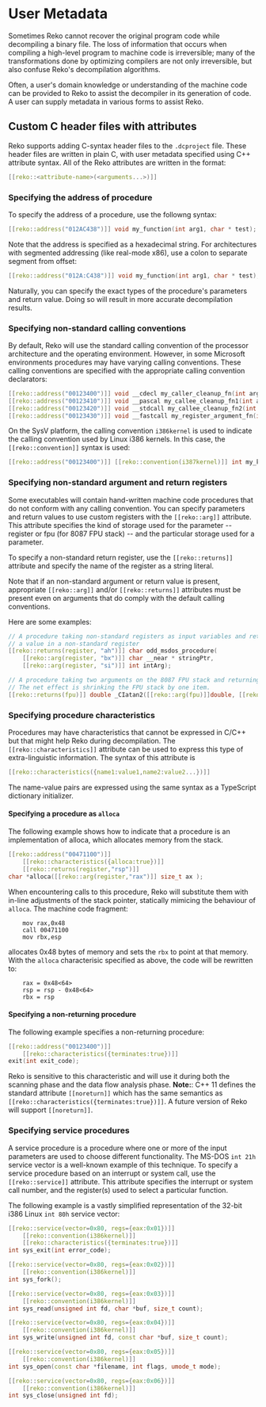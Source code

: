 # User Metadata
Sometimes Reko cannot recover the original program code while decompiling a binary file. The loss of information that occurs when compiling a high-level program to machine code is irreversible; many of the transformations done by optimizing compilers are not only irreversible, but also confuse Reko's decompilation algorithms. 

Often, a user's domain knowledge or understanding of the machine code can be provided to Reko to assist the decompiler in its generation of code. A user can supply metadata in various forms to assist Reko.

## Custom C header files with attributes
Reko supports adding C-syntax header files to the `.dcproject` file. These header files are written in plain C, with user metadata specified using C++ attribute syntax. All of the Reko attributes are written in the format:
```C++
[[reko::<attribute-name>(<arguments...>)]]
```

### Specifying the address of procedure
To specify the address of a procedure, use the followng syntax:
```C++
[[reko::address("012AC438")]] void my_function(int arg1, char * test);
```
Note that the address is specified as a hexadecimal string. For architectures with segmented addressing (like real-mode x86), use a colon to separate segment from offset:
```C++
[[reko::address("012A:C438")]] void my_function(int arg1, char * test);
```
Naturally, you can specify the exact types of the procedure's parameters and return value. Doing so will result in more accurate decompilation results.

### Specifying non-standard calling conventions
By default, Reko will use the standard calling convention of the processor architecture and the operating environment. However, in some Microsoft environments procedures may have varying calling conventions. These calling conventions are specified with the appropriate calling convention declarators:
```C++
[[reko::address("00123400")]] void __cdecl my_caller_cleanup_fn(int arg1, float arg2);
[[reko::address("00123410")]] void __pascal my_callee_cleanup_fn1(int arg1, float arg2);
[[reko::address("00123420")]] void __stdcall my_callee_cleanup_fn2(int arg1, float arg2);
[[reko::address("00123430")]] void __fastcall my_register_argument_fn(int arg1, float arg2);
```
On the SysV platform, the calling convention `i386kernel` is used to indicate the calling convention used by Linux i386 kernels. In this case, the `[[reko::convention]]` syntax is used:
```C++
[[reko::address("00123400")]] [[reko::convention(i387kernel)]] int my_kernel_syscall(char * arg1);
```

### Specifying non-standard argument and return registers
Some executables will contain hand-written machine code procedures that do not conform with any calling convention.
You can specify parameters and return values to use custom registers with the `[[reko::arg]]` attribute. This attribute specifies the kind of storage used for the parameter -- register or fpu (for 8087 FPU stack) -- and the particular storage used for a parameter. 

To specify a non-standard return register, use the `[[reko::returns]]` attribute and specify the name of the register as a string literal.

Note that if an non-standard argument or return value is present, appropriate `[[reko::arg]]` and/or `[[reko::returns]]` attributes must be present even on arguments that do comply with the default calling conventions.

Here are some examples:
```C++
// A procedure taking non-standard registers as input variables and returns
// a value in a non-standard register
[[reko::returns(register, "ah")]] char odd_msdos_procedure(
    [[reko::arg(register, "bx")]] char __near * stringPtr,
    [[reko::arg(register, "si")]] int intArg);

// A procedure taking two arguments on the 8087 FPU stack and returning a single value on the FPU stack.
// The net effect is shrinking the FPU stack by one item.
[[reko::returns(fpu)]] double _CIatan2([[reko::arg(fpu)]]double, [[reko::arg(fpu)]] double);
```

### Specifying procedure characteristics
Procedures may have characteristics that cannot be expressed in C/C++ but that might help Reko during decompilation. The `[[reko::characteristics]]` attribute can be used to express this type of extra-linguistic information. The syntax of this attribute is 
```C++
[[reko::characteristics({name1:value1,name2:value2...})]]
```
The name-value pairs are expressed using the same syntax as a TypeScript dictionary initializer.

#### Specifying a procedure as `alloca`
The following example shows how to indicate that a procedure is an implementation of alloca, which
allocates memory from the stack.
```C++ 
[[reko::address("00471100")]]
    [[reko::characteristics({alloca:true})]]
    [[reko::returns(register,"rsp")]]
char *alloca([[reko::arg(register,"rax")]] size_t ax );
```
When encountering calls to this procedure, Reko will substitute them with in-line adjustments of the stack pointer, statically mimicing the behaviour of `alloca`. The machine code fragment:
```
    mov rax,0x48
    call 00471100
    mov rbx,esp
```
allocates 0x48 bytes of memory and sets the `rbx` to point at that memory. With the `alloca` characterisic specified as above, the code will be rewritten to:
```
    rax = 0x48<64>
    rsp = rsp - 0x48<64>
    rbx = rsp
```

#### Specifying a non-returning procedure
The following example specifies a non-returning procedure:
```C++
[[reko::address("00123400")]]
    [[reko::characteristics({terminates:true})]]
exit(int exit_code);
```
Reko is sensitive to this characteristic and will use it during both the scanning phase and the data flow analysis phase.
**Note:**: C++ 11 defines the standard attribute `[[noreturn]]` which has the same semantics as `[[reko::characteristics({terminates:true})]]`. A future version of Reko will support `[[noreturn]]`.

### Specifying service procedures
A service procedure is a procedure where one or more of the input parameters are used to choose different functionality. The MS-DOS `int 21h` service vector is a well-known example of this technique. To specify a service procedure based on an interrupt or system call, use the `[[reko::service]]` attribute. This attribute specifies the interrupt or system call number, and the register(s) used to select a particular function.

The following example is a vastly simplified representation of the 32-bit i386 Linux `int 80h` service vector:
```C++
[[reko::service(vector=0x80, regs={eax:0x01})]]
    [[reko::convention(i386kernel)]]
    [[reko::characteristics({terminates:true})]]
int sys_exit(int error_code);

[[reko::service(vector=0x80, regs={eax:0x02})]]
    [[reko::convention(i386kernel)]]
int sys_fork();

[[reko::service(vector=0x80, regs={eax:0x03})]]
    [[reko::convention(i386kernel)]]
int sys_read(unsigned int fd, char *buf, size_t count);

[[reko::service(vector=0x80, regs={eax:0x04})]]
    [[reko::convention(i386kernel)]]
int sys_write(unsigned int fd, const char *buf, size_t count);

[[reko::service(vector=0x80, regs={eax:0x05})]]
    [[reko::convention(i386kernel)]] 
int sys_open(const char *filename, int flags, umode_t mode);

[[reko::service(vector=0x80, regs={eax:0x06})]]
    [[reko::convention(i386kernel)]]
int sys_close(unsigned int fd);
```

